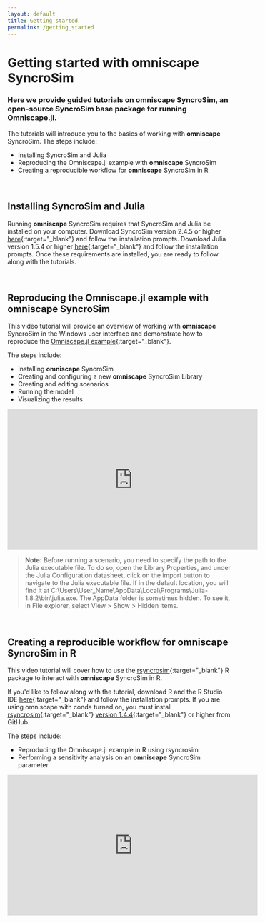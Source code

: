 ```yaml
---
layout: default
title: Getting started
permalink: /getting_started
---
```


# Getting started with **omniscape** SyncroSim

### Here we provide guided tutorials on **omniscape** SyncroSim, an open-source SyncroSim base package for running Omniscape.jl. 

The tutorials will introduce you to the basics of working with **omniscape** SyncroSim. The steps include:

* Installing SyncroSim and Julia
* Reproducing the Omniscape.jl example with **omniscape** SyncroSim
* Creating a reproducible workflow for **omniscape** SyncroSim in R

<br>

## **Installing SyncroSim and Julia**

Running **omniscape** SyncroSim requires that SyncroSim and Julia be installed on your computer. Download SyncroSim version 2.4.5 or higher [here](https://syncrosim.com/download/){:target="_blank"} and follow the installation prompts. Download Julia version 1.5.4 or higher [here](https://julialang.org/downloads/){:target="_blank"} and follow the installation prompts. Once these requirements are installed, you are ready to follow along with the tutorials.

<br>

## **Reproducing the Omniscape.jl example with omniscape SyncroSim**

This video tutorial will provide an overview of working with **omniscape** SyncroSim in the Windows user interface and demonstrate how to reproduce the [Omniscape.jl example](https://docs.circuitscape.org/Omniscape.jl/stable/examples/){:target="_blank"}. 

The steps include:

* Installing **omniscape** SyncroSim
* Creating and configuring a new **omniscape** SyncroSim Library
* Creating and editing scenarios
* Running the model
* Visualizing the results

<iframe width="560" height="315" src="https://www.youtube.com/embed/jnTltF54xFU" title="YouTube video player" frameborder="0" allow="accelerometer; autoplay; clipboard-write; encrypted-media; gyroscope; picture-in-picture" allowfullscreen></iframe>

> **Note:** Before running a scenario, you need to specify the path to the Julia executable file. To do so, open the Library Properties, and under the Julia Configuration datasheet, click on the import button to navigate to the Julia executable file. If in the default location, you will find it at C:\Users\User_Name\AppData\Local\Programs\Julia-1.8.2\bin\julia.exe. The AppData folder is sometimes hidden. To see it, in File explorer, select View > Show > Hidden items.

<br>

## **Creating a reproducible workflow for omniscape SyncroSim in R**

This video tutorial will cover how to use the [rsyncrosim](https://syncrosim.github.io/rsyncrosim/){:target="_blank"} R package to interact with **omniscape** SyncroSim in R.

If you'd like to follow along with the tutorial, download R and the R Studio IDE [here](https://posit.co/download/rstudio-desktop/){:target="_blank"} and follow the installation prompts. If you are using omniscape with conda turned on, you must install [rsyncrosim](https://syncrosim.github.io/rsyncrosim/){:target="_blank"} [version 1.4.4](https://github.com/syncrosim/rsyncrosim/releases){:target="_blank"} or higher from GitHub.

The steps include:
* Reproducing the Omniscape.jl example in R using rsyncrosim
* Performing a sensitivity analysis on an **omniscape** SyncroSim parameter

<iframe width="560" height="315" src="https://www.youtube.com/embed/x9sMm_BhwE0" title="YouTube video player" frameborder="0" allow="accelerometer; autoplay; clipboard-write; encrypted-media; gyroscope; picture-in-picture" allowfullscreen></iframe>

<br>
